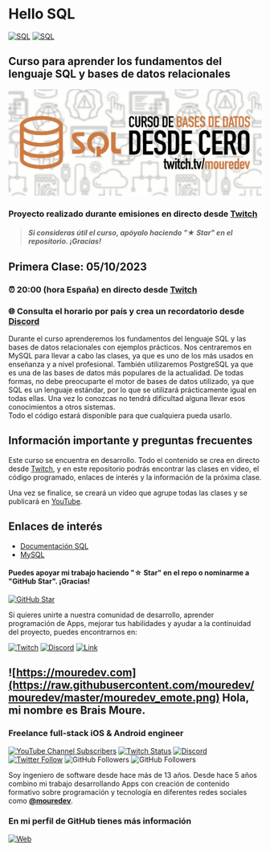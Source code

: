 # Hello SQL

[![SQL](https://img.shields.io/badge/MySQL-8.0+-f29221?style=for-the-badge&logo=mysql&logoColor=white&labelColor=101010)](https://mysql.com)
[![SQL](https://img.shields.io/badge/PostgreSQL-16+-699eca?style=for-the-badge&logo=mysql&logoColor=white&labelColor=101010)](https://postgresql.org)

## Curso para aprender los fundamentos del lenguaje SQL y bases de datos relacionales

![](./Images/header.jpg)

### Proyecto realizado durante emisiones en directo desde [Twitch](https://twitch.tv/mouredev)
> ##### Si consideras útil el curso, apóyalo haciendo "★ Star" en el repositorio. ¡Gracias!

## Primera Clase: 05/10/2023
### ⏰ 20:00 (hora España) en directo desde [Twitch](https://twitch.tv/mouredev)
### 🌐 Consulta el horario por país y crea un recordatorio desde [Discord](https://discord.gg/pQ6Jk68z?event=1156640918397538425)

Durante el curso aprenderemos los fundamentos del lenguaje SQL y las bases de datos relacionales con ejemplos prácticos.
Nos centraremos en MySQL para llevar a cabo las clases, ya que es uno de los más usados en enseñanza y a nivel profesional. También utilizaremos PostgreSQL ya que es una de las bases de datos más populares de la actualidad. De todas formas, no debe preocuparte el motor de bases de datos utilizado, ya que SQL es un lenguaje estándar, por lo que se utilizará prácticamente igual en todas ellas. Una vez lo conozcas no tendrá dificultad alguna llevar esos conocimientos a otros sistemas.  
Todo el código estará disponible para que cualquiera pueda usarlo.

## Información importante y preguntas frecuentes

Este curso se encuentra en desarrollo. Todo el contenido se crea en directo desde [Twitch](https://www.twitch.tv/mouredev), y en este repositorio podrás encontrar las clases en vídeo, el código programado, enlaces de interés y la información de la próxima clase.

Una vez se finalice, se creará un vídeo que agrupe todas las clases y se publicará en [YouTube](https://www.youtube.com/@mouredev).

## Enlaces de interés

* [Documentación SQL](https://www.w3schools.com/sql/default.asp)
* [MySQL](https://mysql.com)

#### Puedes apoyar mi trabajo haciendo "☆ Star" en el repo o nominarme a "GitHub Star". ¡Gracias!

[![GitHub Star](https://img.shields.io/badge/GitHub-Nominar_a_star-yellow?style=for-the-badge&logo=github&logoColor=white&labelColor=101010)](https://stars.github.com/nominate/)

Si quieres unirte a nuestra comunidad de desarrollo, aprender programación de Apps, mejorar tus habilidades y ayudar a la continuidad del proyecto, puedes encontrarnos en:

[![Twitch](https://img.shields.io/badge/Twitch-Programación_en_directo-9146FF?style=for-the-badge&logo=twitch&logoColor=white&labelColor=101010)](https://twitch.tv/mouredev)
[![Discord](https://img.shields.io/badge/Discord-Servidor_de_la_comunidad-5865F2?style=for-the-badge&logo=discord&logoColor=white&labelColor=101010)](https://mouredev.com/discord)
[![Link](https://img.shields.io/badge/Links_de_interés-moure.dev-39E09B?style=for-the-badge&logo=Linktree&logoColor=white&labelColor=101010)](https://moure.dev)

## ![https://mouredev.com](https://raw.githubusercontent.com/mouredev/mouredev/master/mouredev_emote.png) Hola, mi nombre es Brais Moure.
### Freelance full-stack iOS & Android engineer

[![YouTube Channel Subscribers](https://img.shields.io/youtube/channel/subscribers/UCxPD7bsocoAMq8Dj18kmGyQ?style=social)](https://youtube.com/mouredevapps?sub_confirmation=1)
[![Twitch Status](https://img.shields.io/twitch/status/mouredev?style=social)](https://twitch.com/mouredev)
[![Discord](https://img.shields.io/discord/729672926432985098?style=social&label=Discord&logo=discord)](https://mouredev.com/discord)
[![Twitter Follow](https://img.shields.io/twitter/follow/mouredev?style=social)](https://twitter.com/mouredev)
![GitHub Followers](https://img.shields.io/github/followers/mouredev?style=social)
![GitHub Followers](https://img.shields.io/github/stars/mouredev?style=social)

Soy ingeniero de software desde hace más de 13 años. Desde hace 5 años combino mi trabajo desarrollando Apps con creación de contenido formativo sobre programación y tecnología en diferentes redes sociales como **[@mouredev](https://moure.dev)**.

### En mi perfil de GitHub tienes más información

[![Web](https://img.shields.io/badge/GitHub-MoureDev-14a1f0?style=for-the-badge&logo=github&logoColor=white&labelColor=101010)](https://github.com/mouredev)
